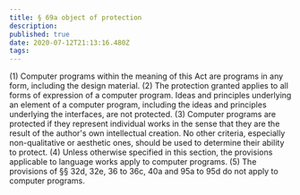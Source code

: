 ```yaml
---
title: § 69a object of protection
description: 
published: true
date: 2020-07-12T21:13:16.480Z
tags: 
---
```


(1) Computer programs within the meaning of this Act are programs in any form, including the design material.
(2) The protection granted applies to all forms of expression of a computer program. Ideas and principles underlying an element of a computer program, including the ideas and principles underlying the interfaces, are not protected.
(3) Computer programs are protected if they represent individual works in the sense that they are the result of the author's own intellectual creation. No other criteria, especially non-qualitative or aesthetic ones, should be used to determine their ability to protect.
(4) Unless otherwise specified in this section, the provisions applicable to language works apply to computer programs.
(5) The provisions of §§ 32d, 32e, 36 to 36c, 40a and 95a to 95d do not apply to computer programs.